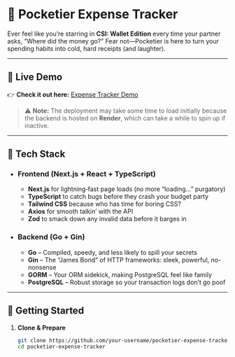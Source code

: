 # 🏦 Pocketier Expense Tracker

Ever feel like you’re starring in **CSI: Wallet Edition** every time your partner asks, “Where did the money go?” Fear not—Pocketier is here to turn your spending habits into cold, hard receipts (and laughter).

---

## 🚀 Live Demo  
👉 **Check it out here:** [Expense Tracker Demo](https://pocketier-expense-tracker.vercel.app)  

> ⚠️ **Note:** The deployment may take some time to load initially because the backend is hosted on **Render**, which can take a while to spin up if inactive.  

---  

## 🧰 Tech Stack  

- ### Frontend (Next.js + React + TypeScript)  
  - **Next.js** for lightning‑fast page loads (no more “loading…” purgatory)  
  - **TypeScript** to catch bugs before they crash your budget party  
  - **Tailwind CSS** because who has time for boring CSS?  
  - **Axios** for smooth talkin’ with the API  
  - **Zod** to smack down any invalid data before it barges in  

- ### Backend (Go + Gin)  
  - **Go** – Compiled, speedy, and less likely to spill your secrets  
  - **Gin** – The “James Bond” of HTTP frameworks: sleek, powerful, no-nonsense  
  - **GORM** – Your ORM sidekick, making PostgreSQL feel like family  
  - **PostgreSQL** – Robust storage so your transaction logs don’t go poof  

---

## 🚦 Getting Started

1. **Clone & Prepare**  
   ```bash
   git clone https://github.com/your-username/pocketier-expense-tracker.git
   cd pocketier-expense-tracker
